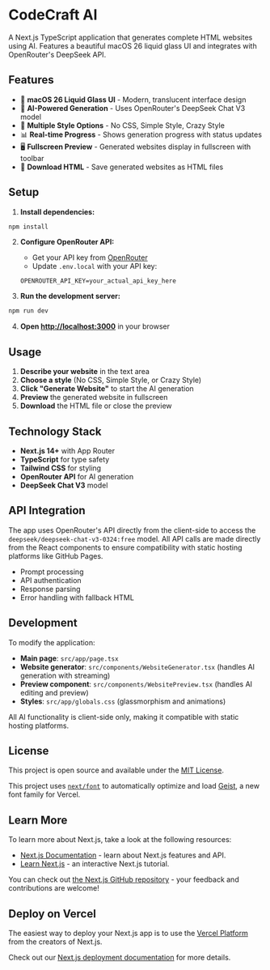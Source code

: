 # CodeCraft AI

A Next.js TypeScript application that generates complete HTML websites using AI. Features a beautiful macOS 26 liquid glass UI and integrates with OpenRouter's DeepSeek API.

## Features

- 🎨 **macOS 26 Liquid Glass UI** - Modern, translucent interface design
- 🤖 **AI-Powered Generation** - Uses OpenRouter's DeepSeek Chat V3 model
- 🎯 **Multiple Style Options** - No CSS, Simple Style, Crazy Style
- 📊 **Real-time Progress** - Shows generation progress with status updates
- 🖥️ **Fullscreen Preview** - Generated websites display in fullscreen with toolbar
- 💾 **Download HTML** - Save generated websites as HTML files

## Setup

1. **Install dependencies:**
```bash
npm install
```

2. **Configure OpenRouter API:**
   - Get your API key from [OpenRouter](https://openrouter.ai)
   - Update `.env.local` with your API key:
   ```
   OPENROUTER_API_KEY=your_actual_api_key_here
   ```

3. **Run the development server:**
```bash
npm run dev
```

4. **Open [http://localhost:3000](http://localhost:3000)** in your browser

## Usage

1. **Describe your website** in the text area
2. **Choose a style** (No CSS, Simple Style, or Crazy Style)
3. **Click "Generate Website"** to start the AI generation
4. **Preview** the generated website in fullscreen
5. **Download** the HTML file or close the preview

## Technology Stack

- **Next.js 14+** with App Router
- **TypeScript** for type safety
- **Tailwind CSS** for styling
- **OpenRouter API** for AI generation
- **DeepSeek Chat V3** model

## API Integration

The app uses OpenRouter's API directly from the client-side to access the `deepseek/deepseek-chat-v3-0324:free` model. All API calls are made directly from the React components to ensure compatibility with static hosting platforms like GitHub Pages.

- Prompt processing
- API authentication
- Response parsing
- Error handling with fallback HTML

## Development

To modify the application:

- **Main page**: `src/app/page.tsx`
- **Website generator**: `src/components/WebsiteGenerator.tsx` (handles AI generation with streaming)
- **Preview component**: `src/components/WebsitePreview.tsx` (handles AI editing and preview)
- **Styles**: `src/app/globals.css` (glassmorphism and animations)

All AI functionality is client-side only, making it compatible with static hosting platforms.

## License

This project is open source and available under the [MIT License](LICENSE).

This project uses [`next/font`](https://nextjs.org/docs/app/building-your-application/optimizing/fonts) to automatically optimize and load [Geist](https://vercel.com/font), a new font family for Vercel.

## Learn More

To learn more about Next.js, take a look at the following resources:

- [Next.js Documentation](https://nextjs.org/docs) - learn about Next.js features and API.
- [Learn Next.js](https://nextjs.org/learn) - an interactive Next.js tutorial.

You can check out [the Next.js GitHub repository](https://github.com/vercel/next.js) - your feedback and contributions are welcome!

## Deploy on Vercel

The easiest way to deploy your Next.js app is to use the [Vercel Platform](https://vercel.com/new?utm_medium=default-template&filter=next.js&utm_source=create-next-app&utm_campaign=create-next-app-readme) from the creators of Next.js.

Check out our [Next.js deployment documentation](https://nextjs.org/docs/app/building-your-application/deploying) for more details.
